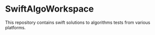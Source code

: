 # SwiftAlgoWorkspace
This repository contains swift solutions to algorithms tests from various platforms.
